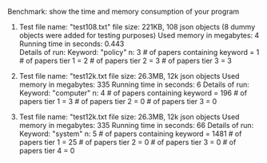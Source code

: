 Benchmark: show the time and memory consumption of your program

1. Test file name: "test108.txt"
	file size: 221KB, 108 json objects (8 dummy objects were added for testing purposes)
	Used memory in megabytes: 4
	Running time in seconds: 0.443	
	Details of run:
		Keyword: "policy"
		n: 3
		# of papers containing keyword = 1
		# of papers tier 1  	      = 2
		# of papers tier 2	      = 3
		# of papers tier 3	      = 3

2. Test file name: "test12k.txt
	file size: 26.3MB, 12k json objects
	Used memory in megabytes: 335
	Running time in seconds: 6
	Details of run:
		Keyword: "computer"
		n: 4
		# of papers containing keyword = 196
		# of papers tier 1  	      = 3
		# of papers tier 2	      = 0
		# of papers tier 3	      = 0

3. Test file name: "test12k.txt
	file size: 26.3MB, 12k json objects
	Used memory in megabytes: 335
	Running time in seconds: 66
	Details of run:
		Keyword: "system"
		n: 5
		# of papers containing keyword = 1481
		# of papers tier 1  	      = 25
		# of papers tier 2	      = 0
		# of papers tier 3	      = 0
		# of papers tier 4	      = 0
